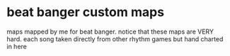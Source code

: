 # beat banger custom maps
maps mapped by me for beat banger.
notice that these maps are VERY hard.
each song taken directly from other rhythm games but hand charted in here
